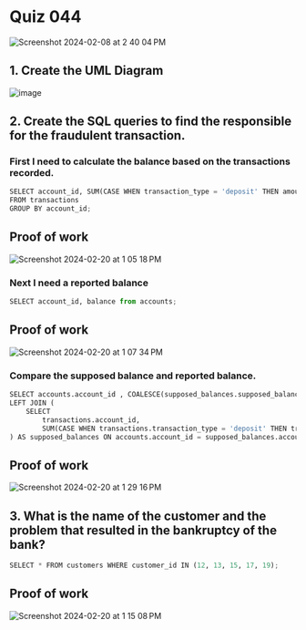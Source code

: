 # Quiz 044

<img width="max" alt="Screenshot 2024-02-08 at 2 40 04 PM" src="https://github.com/hasmhib/unit3-2024/assets/142870448/7017c469-e8a2-4758-8264-af064bc148b9">

## 1. Create the UML Diagram
![image](https://github.com/hasmhib/unit3-2024/assets/142870448/e9ef2220-5deb-434d-a8f2-2bdb9a72a356)

## 2. Create the SQL queries to find the responsible for the fraudulent transaction.

### First I need to calculate the balance based on the transactions recorded.
```py
SELECT account_id, SUM(CASE WHEN transaction_type = 'deposit' THEN amount ELSE -amount END) AS supposed_balance
FROM transactions
GROUP BY account_id;
```
## Proof of work
<img width="max" alt="Screenshot 2024-02-20 at 1 05 18 PM" src="https://github.com/hasmhib/unit3-2024/assets/142870448/d6175099-ac2f-4009-ac10-370fa42ec103">


### Next I need a reported balance
```py
SELECT account_id, balance from accounts;
```
## Proof of work
<img width="max" alt="Screenshot 2024-02-20 at 1 07 34 PM" src="https://github.com/hasmhib/unit3-2024/assets/142870448/5078b258-a1c7-46f8-b641-36f2d742c8b6">


### Compare the supposed balance and reported balance. 
```py
SELECT accounts.account_id , COALESCE(supposed_balances.supposed_balance, 0) AS supposed_balance, accounts.balance AS reported_balance FROM accounts
LEFT JOIN (
    SELECT
        transactions.account_id,
        SUM(CASE WHEN transactions.transaction_type = 'deposit' THEN transactions.amount ELSE -transactions.amount END) AS supposed_balance FROM transactions GROUP BY transactions.account_id
) AS supposed_balances ON accounts.account_id = supposed_balances.account_id;
```
## Proof of work
<img width="max" alt="Screenshot 2024-02-20 at 1 29 16 PM" src="https://github.com/hasmhib/unit3-2024/assets/142870448/43d33730-d506-4d0e-a74d-0121b3263306">


## 3. What is the name of the customer and the problem that resulted in the bankruptcy of the bank?

```py
SELECT * FROM customers WHERE customer_id IN (12, 13, 15, 17, 19);
```

## Proof of work
<img width="max" alt="Screenshot 2024-02-20 at 1 15 08 PM" src="https://github.com/hasmhib/unit3-2024/assets/142870448/ce6ab9d3-ecf7-4579-82fb-2c5d689a2bc8">



